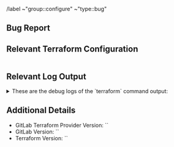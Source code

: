 <!-- 🚧 Please make sure to add a meaningful issue title above -->

/label ~"group::configure" ~"type::bug"

## Bug Report

<!-- 🚧 Describe your bug report. 

The more detailed and clear it is, the better we can help.

-->

## Relevant Terraform Configuration

<!-- 🚧 Please provide the relevent Terraform configuration below.

Try to keep it as minimal and reproducible as possible.

 -->

 ```hcl

 ```

 ## Relevant Log Output

 <!-- 🚧 Please provide the relevant log output below.
 
 If by any means possible, please provide the Terraform debug logs in JSON format.
 A log file can be produce by running Terraform like this:

 ```
TF_LOG_PATH=$(pwd)/log.jsonl TF_LOG=JSON terraform ...
 ```

 A `log.jsonl` file will be produced which you can paste in code block below.

 🚨 ATTENTION: please redact ANY sensitive information from the log output.
               If you're using provider version 15.8 or higher, the provider 
               already redacts the GitLab Token from the logs, but make sure
               to not leak anything else.
 
  -->

<details>
<summary>These are the debug logs of the `terraform` command output:</summary>

 ```plaintext

 ```
 </details>

## Additional Details

<!-- 🚧 Please fill in the used versions below between the backticks. -->

- GitLab Terraform Provider Version: ``
- GitLab Version: ``
- Terraform Version: ``
